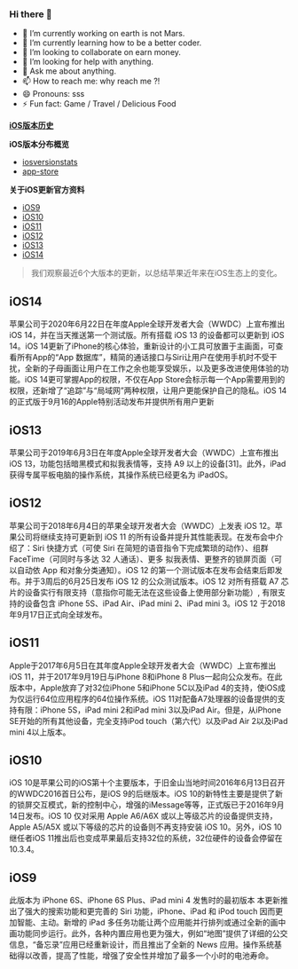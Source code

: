 ### Hi there 👋

<!--
**wang542413041/wang542413041** is a ✨ _special_ ✨ repository because its `README.md` (this file) appears on your GitHub profile.

- 🔭 I’m currently working on 
- 🌱 I’m currently learning how to be a better coder.
- 👯 I’m looking to collaborate on ...
- 🤔 I’m looking for help with 
- 💬 Ask me about anythings
- 📫 How to reach me: xxx@gmail.com
- 😄 Pronouns: ...
- ⚡ Fun fact: ...
-->


- 🔭 I’m currently working on earth is not Mars.
- 🌱 I’m currently learning how to be a better coder.
- 👯 I’m looking to collaborate on earn money.
- 🤔 I’m looking for help with anything.
- 💬 Ask me about anything.
- 📫 How to reach me: why reach me ?!
- 😄 Pronouns: sss
- ⚡ Fun fact: Game / Travel / Delicious Food

**[iOS版本历史](https://zh.wikipedia.org/wiki/IOS%E7%89%88%E6%9C%AC%E5%8E%86%E5%8F%B2)**

**iOS版本分布概览**
- [iosversionstats](https://www.david-smith.org/iosversionstats/)
- [app-store](https://developer.apple.com/support/app-store/)

**关于iOS更新官方资料**
- [iOS9](https://support.apple.com/zh-cn/HT208010#9)
- [iOS10](https://support.apple.com/zh-cn/HT208011#10)
- [iOS11](https://support.apple.com/zh-cn/HT208067#11)
- [iOS12](https://support.apple.com/zh-cn/HT209084#12)
- [iOS13](https://support.apple.com/zh-cn/HT210393#13)
- [iOS14](https://support.apple.com/zh-cn/HT211808#14)

> 我们观察最近6个大版本的更新，以总结苹果近年来在iOS生态上的变化。

## iOS14
苹果公司于2020年6月22日在年度Apple全球开发者大会（WWDC）上宣布推出 iOS 14，并在当天推送第一个测试版。所有搭载 iOS 13 的设备都可以更新到 iOS 14。iOS 14更新了iPhone的核心体验，重新设计的小工具可放置于主画面，可查看所有App的“App 数据库”，精简的通话接口与Siri让用户在使用手机时不受干扰，全新的子母画面让用户在工作之余也能享受娱乐，以及更多改进使用体验的功能。iOS 14更可掌握App的权限，不仅在App Store会标示每一个App需要用到的权限，还新增了“追踪”与“局域网”两种权限，让用户更能保护自己的隐私。iOS 14的正式版于9月16的Apple特别活动发布并提供所有用户更新

## iOS13
苹果公司于2019年6月3日在年度Apple全球开发者大会（WWDC）上宣布推出 iOS 13，功能包括暗黑模式和拟我表情等，支持 A9 以上的设备[31]。此外，iPad获得专属平板电脑的操作系统，其操作系统已经更名为 iPadOS。

## iOS12
苹果公司于2018年6月4日的苹果全球开发者大会（WWDC）上发表 iOS 12。苹果公司将继续支持可更新到 iOS 11 的所有设备并提升其性能表现。在发布会中介绍了：Siri 快捷方式（可使 Siri 在简短的语音指令下完成繁琐的动作）、组群 FaceTime（可同时与多达 32 人通话）、更多 拟我表情、更整齐的锁屏页面（可以自动依 App 和对象分类通知）。iOS 12 的第一个测试版本在发布会结束后即发布。并于3周后的6月25日发布 iOS 12 的公众测试版本。iOS 12 对所有搭载 A7 芯片的设备实行有限支持（意指你可能无法在这些设备上使用部分新功能）, 有限支持的设备包含 iPhone 5S、iPad Air、iPad mini 2、iPad mini 3。iOS 12 于2018年9月17日正式向全球发布。

## iOS11
Apple于2017年6月5日在其年度Apple全球开发者大会（WWDC）上宣布推出iOS 11，并于2017年9月19日与iPhone 8和iPhone 8 Plus一起向公众发布。在此版本中，Apple放弃了对32位iPhone 5和iPhone 5C以及iPad 4的支持，使iOS成为仅运行64位应用程序的64位操作系统。iOS 11对配备A7处理器的设备提供的支持有限：iPhone 5S，iPad mini 2和iPad mini 3以及iPad Air。但是，从iPhone SE开始的所有其他设备，完全支持iPod touch（第六代）以及iPad Air 2以及iPad mini 4以上版本。

## iOS10
iOS 10是苹果公司的iOS第十个主要版本，于旧金山当地时间2016年6月13日召开的WWDC2016首日公布，是iOS 9的后继版本。iOS 10的新特性主要是提供了新的锁屏交互模式，新的控制中心，增强的iMessage等等，正式版已于2016年9月14日发布。iOS 10 仅对采用 Apple A6/A6X 或以上等级芯片的设备提供支持，Apple A5/A5X 或以下等级的芯片的设备则不再支持安装 iOS 10。另外，iOS 10继任者iOS 11推出后也变成苹果最后支持32位的系统，32位硬件的设备会停留在10.3.4。

## iOS9
此版本为 iPhone 6S、iPhone 6S Plus、iPad mini 4 发售时的最初版本
本更新推出了强大的搜索功能和更完善的 Siri 功能，iPhone、iPad 和 iPod touch 因而更加智能、主动。新增的 iPad 多任务功能让两个应用能并行排列或通过全新的画中画功能同步运行。此外，各种内置应用也更为强大，例如“地图”提供了详细的公交信息，“备忘录”应用已经重新设计，而且推出了全新的 News 应用。操作系统基础得以改善，提高了性能，增强了安全性并增加了最多一个小时的电池寿命。

